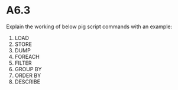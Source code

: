 # A6.3
Explain the working of below pig script commands with an example:
1. LOAD
2. STORE
3. DUMP
4. FOREACH
5. FILTER
6. GROUP BY
7. ORDER BY
8. DESCRIBE
